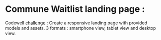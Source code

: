 # Commune Waitlist landing page :

Codewell [challenge](https://www.codewell.cc/challenges/608d9565747bad001532bd64) :
Create a responsive landing page with provided models and assets.
3 formats : smartphone view, tablet view and desktop view.
